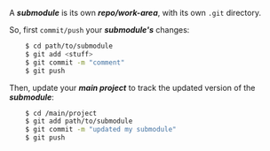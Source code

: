 A ***submodule*** is its own ***repo/work-area***, with its own `.git` directory.

So, first `commit/push` your ***submodule's*** changes:

```sh
    $ cd path/to/submodule
    $ git add <stuff>
    $ git commit -m "comment"
    $ git push
```

Then, update your ***main project*** to track the updated version of the ***submodule***:

```sh
    $ cd /main/project
    $ git add path/to/submodule
    $ git commit -m "updated my submodule"
    $ git push
```

